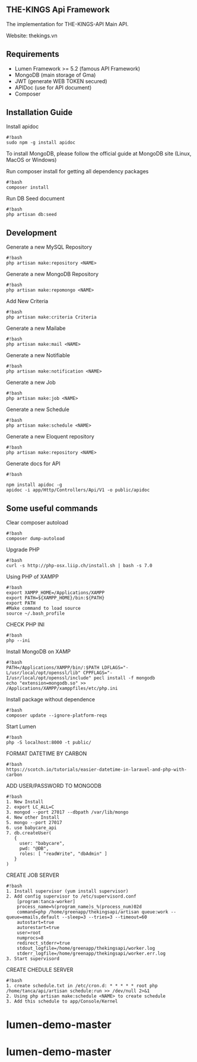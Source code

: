 ## THE-KINGS Api Framework

The implementation for THE-KINGS-API Main API.

Website: thekings.vn

## Requirements
* Lumen Framework >= 5.2 (famous API Framework)
* MongoDB (main storage of Gma)
* JWT (generate WEB TOKEN secured)
* APIDoc (use for API document)
* Composer


## Installation Guide
Install apidoc

```
#!bash
sudo npm -g install apidoc

```

To install MongoDB, please follow the official guide at MongoDB site (Linux, MacOS or Windows)

Run composer install for getting all dependency packages

```
#!bash
composer install

```

Run DB Seed document
```
#!bash
php artisan db:seed

```

## Development
Generate a new MySQL Repository

```
#!bash
php artisan make:repository <NAME>

```

Generate a new MongoDB Repository

```
#!bash
php artisan make:repomongo <NAME>

```

Add New Criteria

```
#!bash
php artisan make:criteria Criteria
```

Generate a new Mailabe

```
#!bash
php artisan make:mail <NAME>

```

Generate a new Notifiable

```
#!bash
php artisan make:notification <NAME>

```
Generate a new Job

```
#!bash
php artisan make:job <NAME>

```

Generate a new Schedule

```
#!bash
php artisan make:schedule <NAME>

```

Generate a new Eloquent repository

```
#!bash
php artisan make:repository <NAME>

```

Generate docs for API

```
#!bash

npm install apidoc -g
apidoc -i app/Http/Controllers/Api/V1 -o public/apidoc

```

## Some useful commands

Clear composer autoload

```
#!bash
composer dump-autoload

```

Upgrade PHP

```
#!bash
curl -s http://php-osx.liip.ch/install.sh | bash -s 7.0
```

Using PHP of XAMPP

```
#!bash
export XAMPP_HOME=/Applications/XAMPP
export PATH=${XAMPP_HOME}/bin:${PATH}
export PATH
#Make command to load source
source ~/.bash_profile
```

CHECK PHP INI

```
#!bash
php --ini
```

Install MongoDB on XAMP

```
#!bash
PATH=/Applications/XAMPP/bin/:$PATH LDFLAGS="-L/usr/local/opt/openssl/lib" CPPFLAGS="-I/usr/local/opt/openssl/include" pecl install -f mongodb
echo "extension=mongodb.so" >> /Applications/XAMPP/xamppfiles/etc/php.ini
```

Install package without dependence

```
#!bash
composer update --ignore-platform-reqs
```

Start Lumen

```
#!bash
php -S localhost:8000 -t public/
```

FORMAT DATETIME BY CARBON

```
#!bash
https://scotch.io/tutorials/easier-datetime-in-laravel-and-php-with-carbon
```

ADD USER/PASSWORD TO MONGODB

```
#!bash
1. New Install
2. export LC_ALL=C
3. mongod --port 27017 --dbpath /var/lib/mongo
4. New other Install
5. mongo --port 27017
6. use babycare_api
7. db.createUser(
   {
     user: "babycare",
     pwd: "@DB",
     roles: [ "readWrite", "dbAdmin" ]
   }
)
```

CREATE JOB SERVER

```
#!bash
1. Install supervisor (yum install supervisor)
2. Add config supervisor to /etc/supervisord.conf
	[program:tanca-worker]
	process_name=%(program_name)s_%(process_num)02d
	command=php /home/greenapp/thekingsapi/artisan queue:work --queue=emails,default --sleep=3 --tries=3 --timeout=60
	autostart=true
	autorestart=true
	user=root
	numprocs=8
	redirect_stderr=true
	stdout_logfile=/home/greenapp/thekingsapi/worker.log
	stderr_logfile=/home/greenapp/thekingsapi/worker.err.log
3. Start supervisord
```

CREATE CHEDULE SERVER

```
#!bash
1. create schedule.txt in /etc/cron.d: * * * * * root php /home/tanca/api/artisan schedule:run >> /dev/null 2>&1
2. Using php artisan make:schedule <NAME> to create schedule
3. Add this schedule to app/Console/Kernel
```
 # lumen-demo-master
# lumen-demo-master
